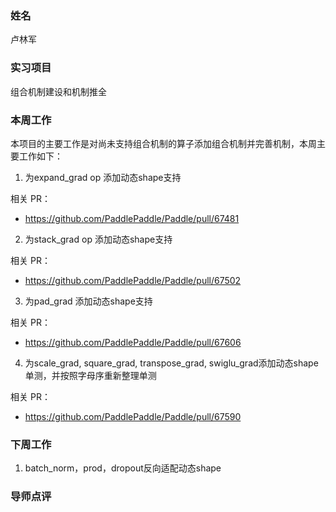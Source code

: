 ### 姓名

卢林军

### 实习项目

组合机制建设和机制推全

### 本周工作

本项目的主要工作是对尚未支持组合机制的算子添加组合机制并完善机制，本周主要工作如下：

1. 为expand_grad op 添加动态shape支持

相关 PR：

- https://github.com/PaddlePaddle/Paddle/pull/67481

2. 为stack_grad op 添加动态shape支持

相关 PR：

- https://github.com/PaddlePaddle/Paddle/pull/67502

3. 为pad_grad 添加动态shape支持

相关 PR：

- https://github.com/PaddlePaddle/Paddle/pull/67606

4. 为scale_grad, square_grad, transpose_grad, swiglu_grad添加动态shape单测，并按照字母序重新整理单测

相关 PR：

- https://github.com/PaddlePaddle/Paddle/pull/67590


### 下周工作

1. batch_norm，prod，dropout反向适配动态shape

### 导师点评


